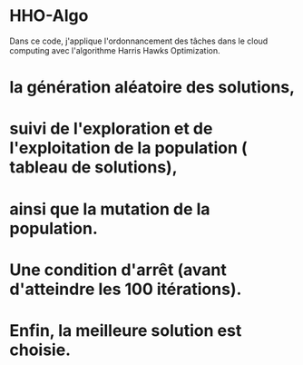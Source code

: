 # HHO-Algo

Dans ce code, j'applique l'ordonnancement des tâches dans le cloud computing 
avec l'algorithme Harris Hawks Optimization. 
# la génération aléatoire des solutions, 
# suivi de l'exploration et de l'exploitation de la population ( tableau de solutions),
# ainsi que la mutation de la population. 
# Une condition d'arrêt (avant d'atteindre les 100 itérations).
# Enfin, la meilleure solution est choisie.
